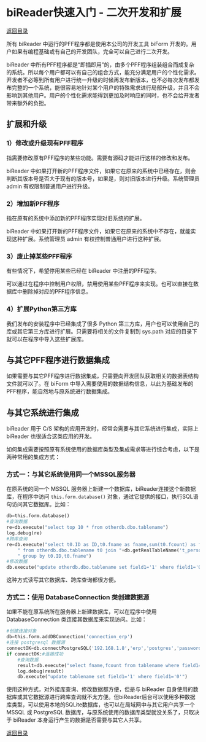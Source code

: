 # biReader快速入门 - 二次开发和扩展

[返回目录](/bireader_quickstart)

所有 biReader 中运行的PFF程序都是使用本公司的开发工具 biForm 开发的。用户如果有编程基础或有自己的开发团队，完全可以自己进行二次开发。

biReader 中所有PFF程序都是“即插即用”的，由多个PFF程序组装组合而成复杂的系统。所以每个用户都可以有自己的组合方式，能充分满足用户的个性化需求。开发者不必等到所有用户进行统一升级的时候再发布新版本，也不必每次发布都发布完整的一个系统，能很容易地针对某个用户的特殊需求进行局部升级，并且不会影响到其他用户。用户的个性化需求能得到更加及时响应的同时，也不会给开发者带来额外的负担。

## 扩展和升级

### 1）修改或升级现有PFF程序

指需要修改原有PFF程序的某些功能。需要有源码才能进行这样的修改和发布。

biReader 中如果打开新的PFF程序文件，如果它在原来的系统中已经存在，则会判断其版本号是否大于现有的版本号，如果是，则对旧版本进行升级。系统管理员 admin 有权限制普通用户进行升级。

### 2）增加新PFF程序

指在原有的系统中添加新的PFF程序实现对旧系统的扩展。

biReader 中如果打开新的PFF程序文件，如果它在原来的系统中不存在，就能实现这种扩展。系统管理员 admin 有权控制普通用户进行这种扩展。

### 3）废止掉某些PFF程序

有些情况下，希望停用某些已经在 biReader 中注册的PFF程序。

可以通过在程序中控制用户权限，禁用使用某些PFF程序来实现。也可以直接在数据库中删除掉对应的PFF程序信息。

### 4）扩展Python第三方库

我们发布的安装程序中已经集成了很多 Python 第三方库，用户也可以使用自己的库或其它第三方库进行扩展。只需要将相关的文件复制到 sys.path 对应的目录下就可以在程序中导入这些扩展库。

## 与其它PFF程序进行数据集成

如果需要与其它PFF程序进行数据集成，只需要向开发团队获取相关的数据表结构文件就可以了。在 biForm 中导入需要使用的数据结构信息，以此为基础发布的PFF程序，能自然地与原系统进行数据集成。

## 与其它系统进行集成

biReader 用于 C/S 架构的应用开发时，经常会需要与其它系统进行集成，实际上 biReader 也很适合这类应用的开发。

如何集成需要按照原有系统使用的数据库类型及集成需求等进行综合考虑，以下是两种常用的集成方式：

### 方式一：与其它系统使用同一个MSSQL服务器

在原系统的同一个 MSSQL 服务器上新建一个数据库，biReader连接这个新数据库，在程序中访问 ```this.form.database()``` 对象，通过它提供的接口，执行SQL语句访问其它数据库。比如：

``` Python
db=this.form.database()
#查询数据
re=db.execute("select top 10 * from otherdb.dbo.tablename")
log.debug(re)
#跨库查询
re=db.execute("select t0.ID as ID,t0.fname as fname,sum(t0.fcount) as fcount1,sum(t1.fcount) as fcount2 "+\
    " from otherdb.dbo.tablename t0 join "+db.getRealTableName('t_person')+ " t1 on t0.ID=t1.ID "+\
    " group by t0.ID,t0.fname")
#修改数据
db.execute("update otherdb.dbo.tablename set field1='1' where field1='0'")
```

这种方式读写其它数据库、跨库查询都很方便。

### 方式二：使用 DatabaseConnection 类创建数据源

如果不能在原系统所在服务器上新建数据库，可以在程序中使用 DatabaseConnection 类连接其数据库来实现访问。比如：

``` Python
#创建连接对象
db=this.form.addDBConnection('connection_erp')
#连接 postgresql 数据源
connectOK=db.connectPostgreSQL('192.168.1.8','erp','postgres','password',5432)
if connectOK:#连接成功
    #查询数据
	result=db.execute("select fname,fcount from tablename where field1=0")
	log.debug(result)
	db.execute("update tablename set field1='1' where field1='0'")
```

使用这种方式，对外接库查询、修改数据都方便，但是与 biReader 自身使用的数据库或其它数据源进行跨库查询就不太方便。但biReader后台可以使用多种数据库类型，可以使用本地的SQLite数据库，也可以在局域网中与其它用户共享一个 MSSQL 或 PostgreSQL 数据库，与原系统使用的数据库类型就没关系了，只取决于 biReader 本身运行产生的数据是否需要与其它人共享。

[返回目录](/bireader_quickstart)

